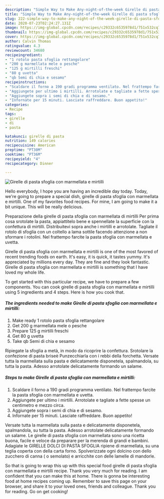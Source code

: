 ```yaml
---
description: "Simple Way to Make Any-night-of-the-week Girelle di pasta sfoglia con marmellata e mirtilli"
title: "Simple Way to Make Any-night-of-the-week Girelle di pasta sfoglia con marmellata e mirtilli"
slug: 222-simple-way-to-make-any-night-of-the-week-girelle-di-pasta-sfoglia-con-marmellata-e-mirtilli
date: 2020-07-23T02:24:27.131Z
image: https://img-global.cpcdn.com/recipes/c29332c6535978d1/751x532cq70/girelle-di-pasta-sfoglia-con-marmellata-e-mirtilli-recipe-main-photo.jpg
thumbnail: https://img-global.cpcdn.com/recipes/c29332c6535978d1/751x532cq70/girelle-di-pasta-sfoglia-con-marmellata-e-mirtilli-recipe-main-photo.jpg
cover: https://img-global.cpcdn.com/recipes/c29332c6535978d1/751x532cq70/girelle-di-pasta-sfoglia-con-marmellata-e-mirtilli-recipe-main-photo.jpg
author: Calvin Thomas
ratingvalue: 4.3
reviewcount: 34680
recipeingredient:
- "1 rotolo pasta sfoglia rettangolare"
- "200 g marmellata mele o pesche"
- "125 g mirtilli freschi"
- "80 g uvetta"
- "qb Semi di chia e sesamo"
recipeinstructions:
- "Scaldare il forno a 190 gradi programma ventilato. Nel frattempo farcite la pasta sfoglia con marmellata e uvetta."
- "Aggiungete per ultimo i mirtilli. Arrotolate e tagliate a fette spesse un centimetro e mezzo circa."
- "Aggiungete sopra i semi di chia e di sesamo."
- "Infornate per 15 minuti. Lasciate raffreddare. Buon appetito!"
categories:
- Recipe
tags:
- girelle
- di
- pasta

katakunci: girelle di pasta 
nutrition: 149 calories
recipecuisine: American
preptime: "PT30M"
cooktime: "PT36M"
recipeyield: "4"
recipecategory: Dinner

---
```



![Girelle di pasta sfoglia con marmellata e mirtilli](https://img-global.cpcdn.com/recipes/c29332c6535978d1/751x532cq70/girelle-di-pasta-sfoglia-con-marmellata-e-mirtilli-recipe-main-photo.jpg)

Hello everybody, I hope you are having an incredible day today. Today, we're going to prepare a special dish, girelle di pasta sfoglia con marmellata e mirtilli. One of my favorites food recipes. For mine, I am going to make it a bit unique. This will be really delicious.

Preparazione della girelle di pasta sfoglia con marmellata di mirtilli Per prima cosa srotolate la pasta, appiattitelo bene e spennellate la superficie con la confettura di mirtilli. Distribuitevi sopra anche i mirtilli e arrotolate. Tagliate il rotolo di sfoglia con un coltello a lama sottile facendo attenzione a non sformare i rotolini. Nel frattempo farcite la pasta sfoglia con marmellata e uvetta.

Girelle di pasta sfoglia con marmellata e mirtilli is one of the most favored of recent trending foods on earth. It's easy, it is quick, it tastes yummy. It's appreciated by millions every day. They are fine and they look fantastic. Girelle di pasta sfoglia con marmellata e mirtilli is something that I have loved my whole life.


To get started with this particular recipe, we have to prepare a few components. You can cook girelle di pasta sfoglia con marmellata e mirtilli using 5 ingredients and 4 steps. Here is how you cook that.

<!--inarticleads1-->

##### The ingredients needed to make Girelle di pasta sfoglia con marmellata e mirtilli:

1. Make ready 1 rotolo pasta sfoglia rettangolare
1. Get 200 g marmellata mele o pesche
1. Prepare 125 g mirtilli freschi
1. Get 80 g uvetta
1. Take qb Semi di chia e sesamo


Ripiegate la sfoglia a metà, in modo da ricoprire la confettura. Srotolare la confezione di pasta briseè Punzecchiarla con i rebbi della forchetta. Versate tutta la marmellata sulla pasta e delicatamente disponetela, spalmandola, su tutta la pasta. Adesso arrotolate delicatamente formando un salame. 

<!--inarticleads2-->

##### Steps to make Girelle di pasta sfoglia con marmellata e mirtilli:

1. Scaldare il forno a 190 gradi programma ventilato. Nel frattempo farcite la pasta sfoglia con marmellata e uvetta.
1. Aggiungete per ultimo i mirtilli. Arrotolate e tagliate a fette spesse un centimetro e mezzo circa.
1. Aggiungete sopra i semi di chia e di sesamo.
1. Infornate per 15 minuti. Lasciate raffreddare. Buon appetito!


Versate tutta la marmellata sulla pasta e delicatamente disponetela, spalmandola, su tutta la pasta. Adesso arrotolate delicatamente formando un salame. Le girelle di pasta sfoglia con marmellata sono una ricetta buona, facile e veloce da preparare per la merenda di grandi e bambini. Adagiate le GIRELLE DOLCI DI PASTA SFOGLIA ripiene di marmellata, su una teglia coperta con della carta forno. Spolverizzate ogni dolcino con dello zucchero di canna ( o semolato) e arricchite con delle lamelle di mandorle. 

So that is going to wrap this up with this special food girelle di pasta sfoglia con marmellata e mirtilli recipe. Thank you very much for reading. I am confident that you can make this at home. There is gonna be interesting food at home recipes coming up. Remember to save this page on your browser, and share it to your loved ones, friends and colleague. Thank you for reading. Go on get cooking!

